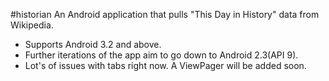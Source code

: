 #historian
An Android application that pulls "This Day in History" data from Wikipedia.
* Supports Android 3.2 and above.
* Further iterations of the app aim to go down to Android 2.3(API 9).
* Lot's of issues with tabs right now. A ViewPager will be added soon.
